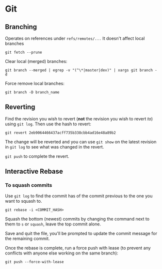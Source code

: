 # Git

## Branching

Operates on references under `refs/remotes/...` It doesn't affect local branches
```
git fetch --prune
```

Clear local (merged) branches:
```
git branch --merged | egrep -v "(^\*|master|dev)" | xargs git branch -d
```

Force remove local branches:
```
git branch -D branch_name
```

## Reverting

Find the revision you wish to revert (**not** the revision you wish to revert _to_) using `git log`. Then use the hash to revert:
```
git revert 2eb9064466437acff735b338cbb4ad16e48a89b2
```

The change will be reverted and you can use `git show` on the latest revision in `git log` to see what was changed in the revert.

`git push` to complete the revert.

## Interactive Rebase

### To squash commits

Use `git log` to find the commit has of the commit previous to the one you want to squash to.

```
git rebase -i <COMMIT_HASH>
```

Squash the bottom (newest) commits by changing the command next to them to `s` or `squash`, leave the top commit alone.

Save and quit the file, you'll be prompted to update the commit message for the remaining commit.

Once the rebase is complete, run a force push with lease (to prevent any conflicts with anyone else working on the same branch):

```
git push --force-with-lease
```
